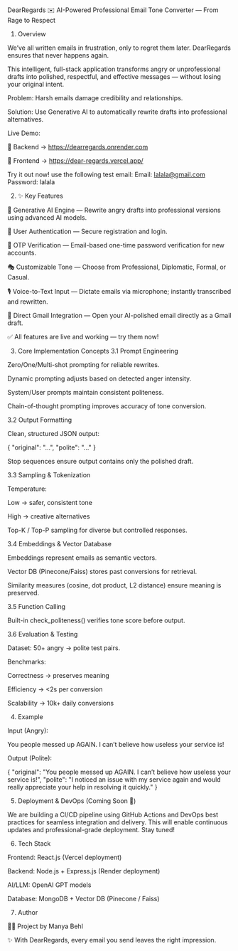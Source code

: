 DearRegards ✉️
AI-Powered Professional Email Tone Converter — From Rage to Respect

1. Overview

We’ve all written emails in frustration, only to regret them later.
DearRegards ensures that never happens again.

This intelligent, full-stack application transforms angry or unprofessional drafts into polished, respectful, and effective messages — without losing your original intent.

Problem: Harsh emails damage credibility and relationships.

Solution: Use Generative AI to automatically rewrite drafts into professional alternatives.

Live Demo:

🔗 Backend → https://dearregards.onrender.com

🔗 Frontend → https://dear-regards.vercel.app/

Try it out now!
use the following test email:
Email: lalala@gmail.com
Password: lalala

2. ✨ Key Features

🤖 Generative AI Engine — Rewrite angry drafts into professional versions using advanced AI models.

🔐 User Authentication — Secure registration and login.

📩 OTP Verification — Email-based one-time password verification for new accounts.

🎭 Customizable Tone — Choose from Professional, Diplomatic, Formal, or Casual.

🎙 Voice-to-Text Input — Dictate emails via microphone; instantly transcribed and rewritten.

📧 Direct Gmail Integration — Open your AI-polished email directly as a Gmail draft.

✅ All features are live and working — try them now!

3. Core Implementation Concepts
3.1 Prompt Engineering

Zero/One/Multi-shot prompting for reliable rewrites.

Dynamic prompting adjusts based on detected anger intensity.

System/User prompts maintain consistent politeness.

Chain-of-thought prompting improves accuracy of tone conversion.

3.2 Output Formatting

Clean, structured JSON output:

{
  "original": "...",
  "polite": "..."
}


Stop sequences ensure output contains only the polished draft.

3.3 Sampling & Tokenization

Temperature:

Low → safer, consistent tone

High → creative alternatives

Top-K / Top-P sampling for diverse but controlled responses.

3.4 Embeddings & Vector Database

Embeddings represent emails as semantic vectors.

Vector DB (Pinecone/Faiss) stores past conversions for retrieval.

Similarity measures (cosine, dot product, L2 distance) ensure meaning is preserved.

3.5 Function Calling

Built-in check_politeness() verifies tone score before output.

3.6 Evaluation & Testing

Dataset: 50+ angry → polite test pairs.

Benchmarks:

Correctness → preserves meaning

Efficiency → <2s per conversion

Scalability → 10k+ daily conversions

4. Example

Input (Angry):

You people messed up AGAIN. I can’t believe how useless your service is!


Output (Polite):

{
  "original": "You people messed up AGAIN. I can’t believe how useless your service is!",
  "polite": "I noticed an issue with my service again and would really appreciate your help in resolving it quickly."
}

5. Deployment & DevOps (Coming Soon 🚀)

We are building a CI/CD pipeline using GitHub Actions and DevOps best practices for seamless integration and delivery.
This will enable continuous updates and professional-grade deployment. Stay tuned!

6. Tech Stack

Frontend: React.js (Vercel deployment)

Backend: Node.js + Express.js (Render deployment)

AI/LLM: OpenAI GPT models

Database: MongoDB + Vector DB (Pinecone / Faiss)

7. Author

👩‍💻 Project by Manya Behl

✨ With DearRegards, every email you send leaves the right impression.